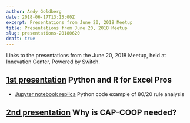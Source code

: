 ```yaml
---
author: Andy Goldberg
date: 2018-06-17T13:15:00Z
excerpt: Presentations from June 20, 2018 Meetup
title: Presentations from June 20, 2018 Meetup
slug: presentations-20180620
draft: true
---
```


Links to the presentations from the June 20, 2018 Meetup, held at Innevation Center, Powered by Switch.

## [1st presentation](/documents/presentations/revealjs/excel_python_r.html) Python and R for Excel Pros

- [Jupyter notebook replica](/documents/jupyter/8020rule.html) Python code example of 80/20 rule analysis

## [2nd presentation](/documents/presentations/remarkjs/capcoop.html) Why is CAP-COOP needed?